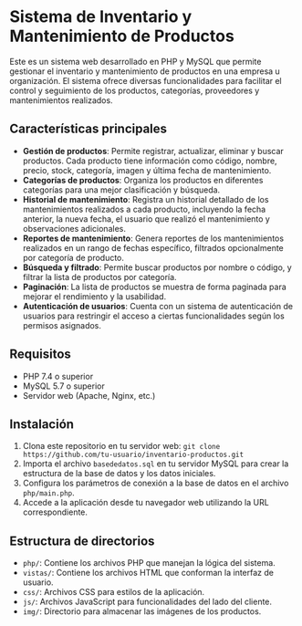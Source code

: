 # Sistema de Inventario y Mantenimiento de Productos

Este es un sistema web desarrollado en PHP y MySQL que permite gestionar el inventario y mantenimiento de productos en una empresa u organización. El sistema ofrece diversas funcionalidades para facilitar el control y seguimiento de los productos, categorías, proveedores y mantenimientos realizados.

## Características principales

- **Gestión de productos**: Permite registrar, actualizar, eliminar y buscar productos. Cada producto tiene información como código, nombre, precio, stock, categoría, imagen y última fecha de mantenimiento.
- **Categorías de productos**: Organiza los productos en diferentes categorías para una mejor clasificación y búsqueda.
- **Historial de mantenimiento**: Registra un historial detallado de los mantenimientos realizados a cada producto, incluyendo la fecha anterior, la nueva fecha, el usuario que realizó el mantenimiento y observaciones adicionales.
- **Reportes de mantenimiento**: Genera reportes de los mantenimientos realizados en un rango de fechas específico, filtrados opcionalmente por categoría de producto.
- **Búsqueda y filtrado**: Permite buscar productos por nombre o código, y filtrar la lista de productos por categoría.
- **Paginación**: La lista de productos se muestra de forma paginada para mejorar el rendimiento y la usabilidad.
- **Autenticación de usuarios**: Cuenta con un sistema de autenticación de usuarios para restringir el acceso a ciertas funcionalidades según los permisos asignados.

## Requisitos

- PHP 7.4 o superior
- MySQL 5.7 o superior
- Servidor web (Apache, Nginx, etc.)

## Instalación

1. Clona este repositorio en tu servidor web: `git clone https://github.com/tu-usuario/inventario-productos.git`
2. Importa el archivo `basededatos.sql` en tu servidor MySQL para crear la estructura de la base de datos y los datos iniciales.
3. Configura los parámetros de conexión a la base de datos en el archivo `php/main.php`.
4. Accede a la aplicación desde tu navegador web utilizando la URL correspondiente.

## Estructura de directorios

- `php/`: Contiene los archivos PHP que manejan la lógica del sistema.
- `vistas/`: Contiene los archivos HTML que conforman la interfaz de usuario.
- `css/`: Archivos CSS para estilos de la aplicación.
- `js/`: Archivos JavaScript para funcionalidades del lado del cliente.
- `img/`: Directorio para almacenar las imágenes de los productos.


